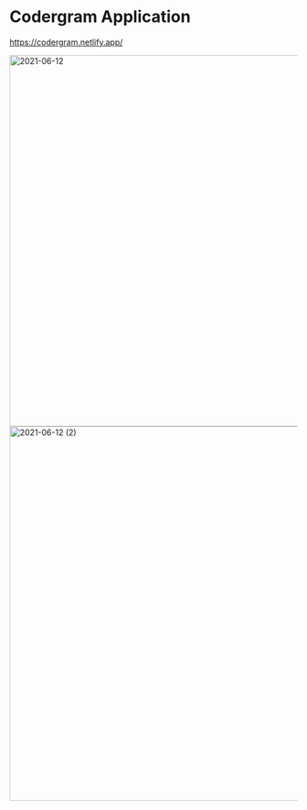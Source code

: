 # Codergram Application

https://codergram.netlify.app/

<img width="650" alt="2021-06-12" src="https://user-images.githubusercontent.com/76563215/121781270-94c50a80-cbc1-11eb-8760-abcb17369f49.png">

<img width="655" alt="2021-06-12 (2)" src="https://user-images.githubusercontent.com/76563215/121781393-1ddc4180-cbc2-11eb-9b48-970c3765cdf3.png">
